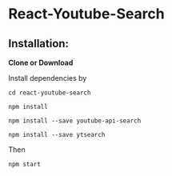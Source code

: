 # React-Youtube-Search
<h2>Installation:</h2>
<p><b>Clone or Download</b></p>
<p>Install dependencies by </p>
<pre><code>cd react-youtube-search</code></pre>
<pre><code>npm install</code></pre>
<pre><code>npm install --save youtube-api-search</code></pre>
<pre><code>npm install --save ytsearch</code></pre>
Then
<pre><code>npm start</code></pre>
